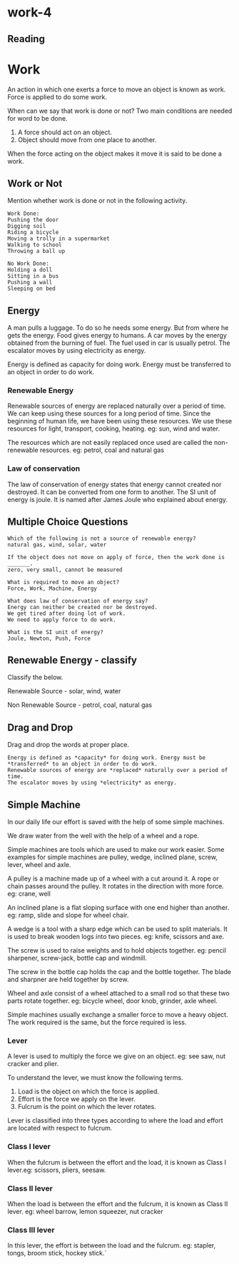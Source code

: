 # work-4

## Reading

# Work

An action in which one exerts a force to move an object is known as work. Force is applied to do some work.

When can we say that work is done or not? Two main conditions are needed for word to be done.

1. A force should act on an object.
2. Object should move from one place to another.

When the force acting on the object makes it move it is said to be done a work.

## Work or Not

Mention whether  work is done or not in the following activity.

```
Work Done:
Pushing the door
Digging soil
Riding a bicycle
Moving a trolly in a supermarket
Walking to school
Throwing a ball up

No Work Done:
Holding a doll
Sitting in a bus
Pushing a wall
Sleeping on bed
```


## Energy

A man pulls a luggage. To do so he needs some energy. But from where he gets the energy. Food gives energy to humans. A car moves by the energy obtained from the burning of fuel. The fuel used in car is usually petrol. The escalator moves by using electricity as energy. 

Energy is defined as capacity for doing work. Energy must be transferred to an object in order to do work.

### Renewable Energy

Renewable sources of energy are replaced naturally over a period of time. We can keep using these sources for a long period of time. Since the beginning of human life, we have been using these resources. We use these resources for light, transport, cooking, heating. eg: sun, wind and water.

The resources which are not easily replaced once used are called the non-renewable resources. eg: petrol, coal and natural gas

### Law of conservation

The law of conservation of energy states that energy cannot created nor destroyed. It can be converted from one form to another. The SI unit of energy is joule. It is named after James Joule who explained about energy. 

## Multiple Choice Questions

```
Which of the following is not a source of renewable energy?
natural gas, wind, solar, water

If the object does not move on apply of force, then the work done is _______.
zero, very small, cannot be measured

What is required to move an object?
Force, Work, Machine, Energy

What does law of conservation of energy say?
Energy can neither be created nor be destroyed.
We get tired after doing lot of work.
We need to apply force to do work.

What is the SI unit of energy?
Joule, Newton, Push, Force
```

## Renewable Energy - classify

Classify the below.

Renewable Source - solar, wind, water

Non Renewable Source - petrol, coal, natural gas

## Drag and Drop

Drag and drop the words at proper place.

```
Energy is defined as *capacity* for doing work. Energy must be *transferred* to an object in order to do work.
Renewable sources of energy are *replaced* naturally over a period of time.
The escalator moves by using *electricity* as energy.
```



## Simple Machine

In our daily life our effort is saved with the help of some simple machines.

We draw water from the well with the help of a wheel and a rope.

Simple machines are tools which are used to make our work easier. Some examples for simple machines are pulley, wedge, inclined plane, screw, lever, wheel and axle.

A pulley is a machine made up of a wheel with a cut around it. A rope or chain passes around the pulley. It rotates in the direction with more force. eg: crane, well

An inclined plane is a flat sloping surface with one end higher than another. eg: ramp, slide and slope for wheel chair.

A wedge is a tool with a sharp edge which can be used to split materials. It is used to break wooden logs into two pieces. eg: knife, scissors and axe.

The screw is used to raise weights and to hold objects together. eg: pencil sharpener, screw-jack, bottle cap and windmill.

The screw in the bottle cap holds the cap and the bottle together. The blade and sharpner are held together by screw.

Wheel and axle consist of a wheel attached to a small rod so that these two parts rotate together. eg: bicycle wheel, door knob, grinder, axle wheel.

Simple machines usually exchange a smaller force to move a heavy object. The work required is the same, but the force required is less. 

### Lever

A lever is used to multiply the force we give on an object. eg: see saw, nut cracker and plier.

To understand the lever, we must know the following terms.

1. Load is the object on which the force is applied.
2. Effort is the force we apply on the lever.
3. Fulcrum is the point on which the lever rotates.

Lever is classified into three types according to where the load and effort are located with respect to fulcrum.

### Class I lever

When the fulcrum is between the effort and the load, it is known as Class I lever.eg: scissors, pliers, seesaw.

### Class II lever

When the load is between the effort and the fulcrum, it is known as Class II lever. eg: wheel barrow, lemon squeezer, nut cracker

### Class III lever

In this lever, the effort is between the load and the fulcrum. eg: stapler, tongs, broom stick, hockey stick.`







































































